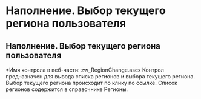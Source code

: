 ﻿---
description: 2.4.7
---
# Наполнение. Выбор текущего региона пользователя
## Наполнение. Выбор текущего региона пользователя
*Имя контрола в веб-части: zw_RegionChange.ascx
Контрол предназначен для вывода списка регионов и выбора текущего региона.
Выбор текущего региона происходит по клику по ссылке.
Список регионов содержится в справочнике Регионы.

